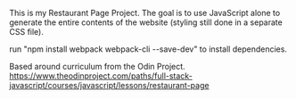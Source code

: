 This is my Restaurant Page Project.
The goal is to use JavaScript alone to generate the entire contents of the website (styling still done in a separate CSS file).

run "npm install webpack webpack-cli --save-dev" to install dependencies.

Based around curriculum from the Odin Project. https://www.theodinproject.com/paths/full-stack-javascript/courses/javascript/lessons/restaurant-page